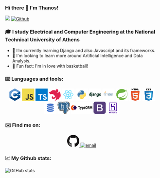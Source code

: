 ### Hi there 👋 I'm Thanos! 
![](https://visitor-badge.laobi.icu/badge?page_id=thanoskaravangelis.thanoskaravangelis) [![Github](https://img.shields.io/github/followers/thanoskaravangelis?label=Follow&style=social)](https://github.com/thanoskaravangelis)

### 🎓 I study Electrical and Computer Engineering at the National Technical University of Athens

- 🌱 I’m currently learning Django and also Javascript and its frameworks.
- 🤔 I'm looking to learn more around Artificial Intelligence and Data Analysis.
- 🏀 Fun fact: I'm in love with basketball!

### ⌨️ Languages and tools:

<p align="center">
    <img src="https://raw.githubusercontent.com/github/explore/80688e429a7d4ef2fca1e82350fe8e3517d3494d/topics/cpp/cpp.png" alt="c++ icon" width="40" height="40"/>
    <img src="https://raw.githubusercontent.com/github/explore/80688e429a7d4ef2fca1e82350fe8e3517d3494d/topics/javascript/javascript.png" alt="js icon" width="40" height="40"/>
    <img src="https://raw.githubusercontent.com/github/explore/80688e429a7d4ef2fca1e82350fe8e3517d3494d/topics/typescript/typescript.png" alt="ts icon" width="40" height="40"/>
    <img src="https://raw.githubusercontent.com/github/explore/37c71fdca4e12086faf8c7009793d2eb588c914e/topics/nestjs/nestjs.png" alt="nest-js icon" width="40" height="40"/>
    <img src="https://raw.githubusercontent.com/github/explore/80688e429a7d4ef2fca1e82350fe8e3517d3494d/topics/react/react.png" alt="react icon" width="40" height="40"/>
    <img src="https://raw.githubusercontent.com/github/explore/80688e429a7d4ef2fca1e82350fe8e3517d3494d/topics/python/python.png" alt="python icon" width="40" height="40"/>
    <img src="https://raw.githubusercontent.com/github/explore/80688e429a7d4ef2fca1e82350fe8e3517d3494d/topics/django/django.png" alt="django icon" width="40" height="40"/>
    <img src="https://raw.githubusercontent.com/github/explore/80688e429a7d4ef2fca1e82350fe8e3517d3494d/topics/java/java.png" alt="java icon" width="40" height="40"/>
    <img src="https://raw.githubusercontent.com/github/explore/8ab0be27a8c97992e4930e630e2d68ba8d819183/topics/spring/spring.png" alt="spring icon" width="40" height="40"/>
    <img src="https://raw.githubusercontent.com/github/explore/80688e429a7d4ef2fca1e82350fe8e3517d3494d/topics/html/html.png" alt="html icon" width="40" height="40"/>
    <img src="https://raw.githubusercontent.com/github/explore/80688e429a7d4ef2fca1e82350fe8e3517d3494d/topics/css/css.png" alt="css icon" width="40" height="40"/>
    <img src="https://raw.githubusercontent.com/github/explore/80688e429a7d4ef2fca1e82350fe8e3517d3494d/topics/sql/sql.png" alt="sql icon" width="40" height="40"/>
    <img src="https://raw.githubusercontent.com/github/explore/80688e429a7d4ef2fca1e82350fe8e3517d3494d/topics/postgresql/postgresql.png" alt="postgres icon" width="40" height="40"/>
    <img src="https://github.com/typeorm/typeorm/raw/master/resources/logo_big.png" alt="typeorm icon" width="70" height="40"/>
    <img src="https://raw.githubusercontent.com/github/explore/80688e429a7d4ef2fca1e82350fe8e3517d3494d/topics/bootstrap/bootstrap.png" alt="bootsrap icon" width="40" height="40"/>
    <img src="https://raw.githubusercontent.com/github/explore/cb661bc288627f05a5ac4187b00495fd8048c9fa/topics/heroku/heroku.png" alt="heroku icon" width="40" height="40"/>
</p>

### ✉️ Find me on: 

<p align = "center">
    <a href="https://github.com/thanoskaravangelis"> 
    <img src="https://raw.githubusercontent.com/github/explore/78df643247d429f6cc873026c0622819ad797942/topics/github/github.png" with="40" height="40"/>
    </a>
    <a href="mailto:el17022@mail.ntua.gr"> <img src="https://camo.githubusercontent.com/c9a89a6426081483aa6cd371bdecae44045961437b349ea97097d476978436f4/68747470733a2f2f63646e2e6a7364656c6976722e6e65742f6e706d2f73696d706c652d69636f6e734076332f69636f6e732f676d61696c2e737667" alt="email" height="40" data-canonical-src="https://cdn.jsdelivr.net/npm/simple-icons@v3/icons/gmail.svg" style="max-width:100%;"></a>
</p>

### 📈 My Github stats: 

![GitHub stats](https://github-readme-stats.vercel.app/api?username=thanoskaravangelis&show_icons=true&theme=tokyonight)

